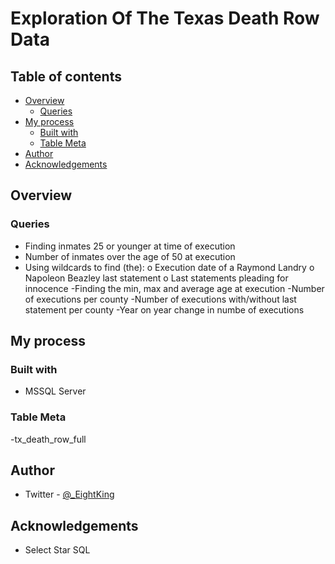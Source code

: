 # Exploration Of The Texas Death Row Data

## Table of contents

- [Overview](#overview)
  - [Queries](#queries)
- [My process](#my-process)
  - [Built with](#built-with)
   - [Table Meta](#table-meta)
- [Author](#author)
- [Acknowledgements](#acknowledgements)

## Overview

### Queries
- Finding inmates 25 or younger at time of execution
- Number of inmates over the age of 50 at execution
- Using wildcards to find (the):
  o Execution date of a Raymond Landry
  o Napoleon Beazley last statement
  o Last statements pleading for innocence
-Finding the min, max and average age at execution
-Number of executions per county
-Number of executions with/without last statement per county
-Year on year change in numbe of executions

## My process

### Built with

- MSSQL Server

### Table Meta
-tx_death_row_full

## Author
- Twitter - [@_EightKing](https://www.twitter.com/_EightKing)

## Acknowledgements
- Select Star SQL
